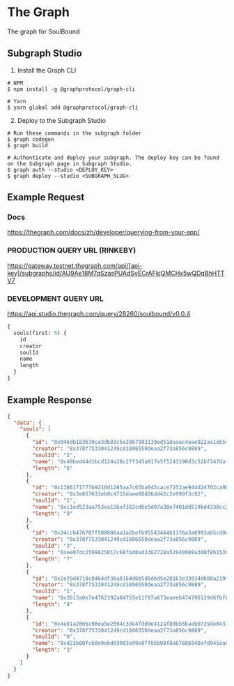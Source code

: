 # The Graph
The graph for SoulBound

## Subgraph Studio
1. Install the Graph CLI
```shell
# NPM
$ npm install -g @graphprotocol/graph-cli

# Yarn
$ yarn global add @graphprotocol/graph-cli
```

2. Deploy to the Subgraph Studio
``` shell
# Run these commands in the subgraph folder
$ graph codegen
$ graph build
```
``` shell
# Authenticate and deploy your subgraph. The deploy key can be found on the Subgraph page in Subgraph Studio.
$ graph auth --studio <DEPLOY_KEY>
$ graph deploy --studio <SUBGRAPH_SLUG>
```

## Example Request

### Docs
https://thegraph.com/docs/zh/developer/querying-from-your-app/

### PRODUCTION QUERY URL (RINKEBY)
https://gateway.testnet.thegraph.com/api/[api-key]/subgraphs/id/AU9Ae18M7qSzasPUAdSvECrAFkjQMCHx5wQDqBhHTTV7

### DEVELOPMENT QUERY URL
https://api.studio.thegraph.com/query/28260/soulbound/v0.0.4

```graphql
{
  souls(first: 5) {
    id
    creator
    soulId
    name
    length
  }
}
```

## Example Response

```json
{
  "data": {
    "souls": [
      {
        "id": "0x046db183639ca3db83c5e3867983139ed51daaac4aae922aa1eb54b439c44e64-32",
        "creator": "0x378f7533041249cd1806550deaa2f73a856c9889",
        "soulId": "2",
        "name": "0x48bed44d1bcd124a28c27f343a817e5f5243190d3c52bf347daf876de1dbbf77",
        "length": "6"
      },
      {
        "id": "0x1386171777b9216d1285aa7c65ba645cace7252ae944d24702ca983aad3a2659-24",
        "creator": "0x3e657631eb0c4715daee88d26dd42c2e999f3c92",
        "soulId": "1",
        "name": "0xc1ed523aa753ea126af382cd6e5d97a38e7401dd519bd4338cc2480409fe6018",
        "length": "9"
      },
      {
        "id": "0x24ccb476707f500086aa1a2befb95543464b1376a3a0993ab5cd0da69b0f082d-35",
        "creator": "0x378f7533041249cd1806550deaa2f73a856c9889",
        "soulId": "3",
        "name": "0xee07dc2598625017c68fbd0a43362728a52940989a308f8b1538307e00c54f9b",
        "length": "7"
      },
      {
        "id": "0x2e29d4718c8464df36a8164d6b5d6d6d5e20163e33034d680a219fdc4620bb9d-16",
        "creator": "0x378f7533041249cd1806550deaa2f73a856c9889",
        "soulId": "1",
        "name": "0x3b13a0e7e4762192a84755e11f97a673eaeeb474796129d6fbf89e05c6e7a8d1",
        "length": "4"
      },
      {
        "id": "0x4e91a2065c06ea5e2594c3de4fdd9e412af80bb5baeb0729de0431f35ce55f31-94",
        "creator": "0x378f7533041249cd1806550deaa2f73a856c9889",
        "soulId": "0",
        "name": "0xd23b00fcb8e0ebd93983a99e8ff85b08f8a67686540afd945aa825219b012b22",
        "length": "3"
      }
    ]
  }
}
```



